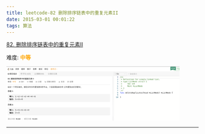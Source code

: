 ```yaml
---
title: leetcode-82 删除排序链表中的重复元素II
date: 2015-03-01 00:01:22
tags: 算法
---
```



[82. 删除排序链表中的重复元素II](https://leetcode-cn.com/problems/remove-duplicates-from-sorted-list-ii/)

难度:  <font color="orange">**中等**</font>


<img src="leetcode-82-删除排序链表中的重复元素II/0.png" width = 90% height = 50% />


<br>

---